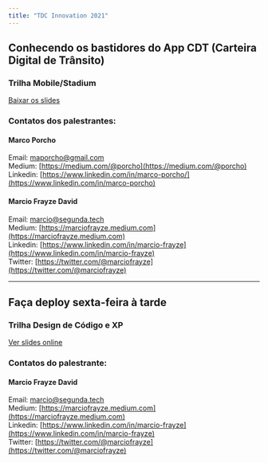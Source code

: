 ```yaml
---
title: "TDC Innovation 2021"
---
```


## Conhecendo os bastidores do App CDT (Carteira Digital de Trânsito)
### Trilha Mobile/Stadium

[Baixar os slides](../tdc-innovation-2021-cdt.pdf)

### Contatos dos palestrantes:

#### Marco Porcho
Email: maporcho@gmail.com  
Medium: [https://medium.com/@porcho](https://medium.com/@porcho)  
Linkedin: [https://www.linkedin.com/in/marco-porcho/](https://www.linkedin.com/in/marco-porcho)  

#### Marcio Frayze David
Email: marcio@segunda.tech  
Medium: [https://marciofrayze.medium.com](https://marciofrayze.medium.com)  
Linkedin: [https://www.linkedin.com/in/marcio-frayze](https://www.linkedin.com/in/marcio-frayze)  
Twitter: [https://twitter.com/@marciofrayze](https://twitter.com/@marciofrayze)  

---

## Faça deploy sexta-feira à tarde
### Trilha Design de Código e XP

[Ver slides online](../tdc-innovation-2021-trilha-xp-faca-deploy-sexta-feira-a-tarde)

### Contatos do palestrante:

#### Marcio Frayze David
Email: marcio@segunda.tech  
Medium: [https://marciofrayze.medium.com](https://marciofrayze.medium.com)  
Linkedin: [https://www.linkedin.com/in/marcio-frayze](https://www.linkedin.com/in/marcio-frayze)  
Twitter: [https://twitter.com/@marciofrayze](https://twitter.com/@marciofrayze)  

